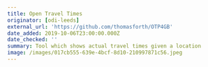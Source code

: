 ```yaml
---
title: Open Travel Times
originator: [odi-leeds]
external_url: 'https://github.com/thomasforth/OTP4GB'
date_added: 2019-10-06T23:00:00.000Z
date_checked: ''
summary: Tool which shows actual travel times given a location
image: /images/017cb555-639e-4bcf-8d10-210997871c56.jpeg
---
```


